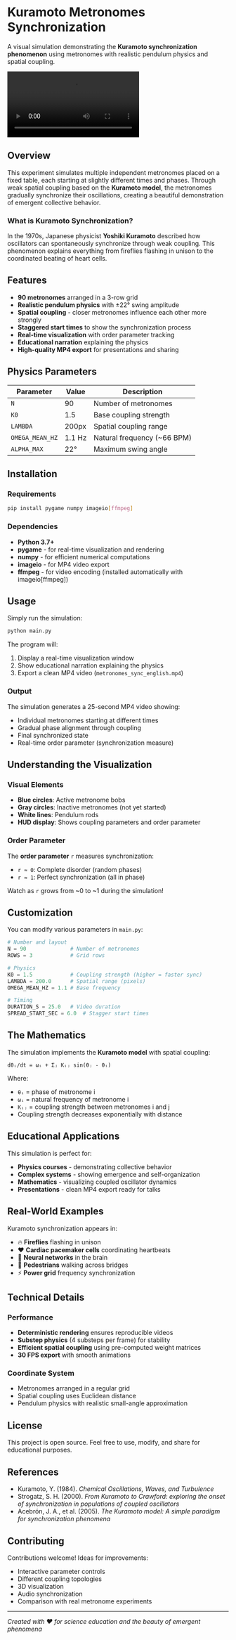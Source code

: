 # Kuramoto Metronomes Synchronization

A visual simulation demonstrating the **Kuramoto synchronization phenomenon** using metronomes with realistic pendulum physics and spatial coupling.

![Metronomes Sync Demo](metronomes_sync_english.mp4)

## Overview

This experiment simulates multiple independent metronomes placed on a fixed table, each starting at slightly different times and phases. Through weak spatial coupling based on the **Kuramoto model**, the metronomes gradually synchronize their oscillations, creating a beautiful demonstration of emergent collective behavior.

### What is Kuramoto Synchronization?

In the 1970s, Japanese physicist **Yoshiki Kuramoto** described how oscillators can spontaneously synchronize through weak coupling. This phenomenon explains everything from fireflies flashing in unison to the coordinated beating of heart cells.

## Features

- **90 metronomes** arranged in a 3-row grid
- **Realistic pendulum physics** with ±22° swing amplitude
- **Spatial coupling** - closer metronomes influence each other more strongly
- **Staggered start times** to show the synchronization process
- **Real-time visualization** with order parameter tracking
- **Educational narration** explaining the physics
- **High-quality MP4 export** for presentations and sharing

## Physics Parameters

| Parameter | Value | Description |
|-----------|-------|-------------|
| `N` | 90 | Number of metronomes |
| `K0` | 1.5 | Base coupling strength |
| `LAMBDA` | 200px | Spatial coupling range |
| `OMEGA_MEAN_HZ` | 1.1 Hz | Natural frequency (~66 BPM) |
| `ALPHA_MAX` | 22° | Maximum swing angle |

## Installation

### Requirements

```bash
pip install pygame numpy imageio[ffmpeg]
```

### Dependencies

- **Python 3.7+**
- **pygame** - for real-time visualization and rendering
- **numpy** - for efficient numerical computations
- **imageio** - for MP4 video export
- **ffmpeg** - for video encoding (installed automatically with imageio[ffmpeg])

## Usage

Simply run the simulation:

```bash
python main.py
```

The program will:
1. Display a real-time visualization window
2. Show educational narration explaining the physics
3. Export a clean MP4 video (`metronomes_sync_english.mp4`)

### Output

The simulation generates a 25-second MP4 video showing:
- Individual metronomes starting at different times
- Gradual phase alignment through coupling
- Final synchronized state
- Real-time order parameter (synchronization measure)

## Understanding the Visualization

### Visual Elements

- **Blue circles**: Active metronome bobs
- **Gray circles**: Inactive metronomes (not yet started)
- **White lines**: Pendulum rods
- **HUD display**: Shows coupling parameters and order parameter

### Order Parameter

The **order parameter** `r` measures synchronization:
- `r ≈ 0`: Complete disorder (random phases)
- `r ≈ 1`: Perfect synchronization (all in phase)

Watch as `r` grows from ~0 to ~1 during the simulation!

## Customization

You can modify various parameters in `main.py`:

```python
# Number and layout
N = 90              # Number of metronomes
ROWS = 3            # Grid rows

# Physics
K0 = 1.5            # Coupling strength (higher = faster sync)
LAMBDA = 200.0      # Spatial range (pixels)
OMEGA_MEAN_HZ = 1.1 # Base frequency

# Timing
DURATION_S = 25.0   # Video duration
SPREAD_START_SEC = 6.0  # Stagger start times
```

## The Mathematics

The simulation implements the **Kuramoto model** with spatial coupling:

```
dθᵢ/dt = ωᵢ + Σⱼ Kᵢⱼ sin(θⱼ - θᵢ)
```

Where:
- `θᵢ` = phase of metronome i
- `ωᵢ` = natural frequency of metronome i  
- `Kᵢⱼ` = coupling strength between metronomes i and j
- Coupling strength decreases exponentially with distance

## Educational Applications

This simulation is perfect for:
- **Physics courses** - demonstrating collective behavior
- **Complex systems** - showing emergence and self-organization
- **Mathematics** - visualizing coupled oscillator dynamics
- **Presentations** - clean MP4 export ready for talks

## Real-World Examples

Kuramoto synchronization appears in:
- 🔥 **Fireflies** flashing in unison
- ❤️ **Cardiac pacemaker cells** coordinating heartbeats
- 🧠 **Neural networks** in the brain
- 🌉 **Pedestrians** walking across bridges
- ⚡ **Power grid** frequency synchronization

## Technical Details

### Performance
- **Deterministic rendering** ensures reproducible videos
- **Substep physics** (4 substeps per frame) for stability
- **Efficient spatial coupling** using pre-computed weight matrices
- **30 FPS export** with smooth animations

### Coordinate System
- Metronomes arranged in a regular grid
- Spatial coupling uses Euclidean distance
- Pendulum physics with realistic small-angle approximation

## License

This project is open source. Feel free to use, modify, and share for educational purposes.

## References

- Kuramoto, Y. (1984). *Chemical Oscillations, Waves, and Turbulence*
- Strogatz, S. H. (2000). *From Kuramoto to Crawford: exploring the onset of synchronization in populations of coupled oscillators*
- Acebrón, J. A., et al. (2005). *The Kuramoto model: A simple paradigm for synchronization phenomena*

## Contributing

Contributions welcome! Ideas for improvements:
- Interactive parameter controls
- Different coupling topologies  
- 3D visualization
- Audio synchronization
- Comparison with real metronome experiments

---

*Created with ❤️ for science education and the beauty of emergent phenomena*
